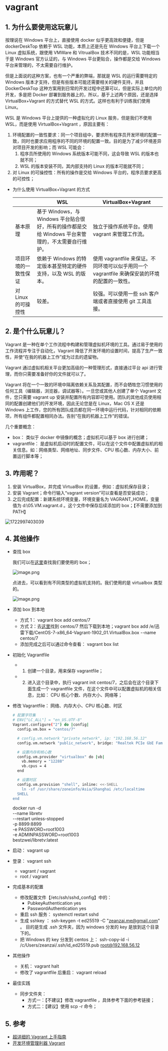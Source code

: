 # vagrant

## 1. 为什么要使用这玩意儿

按理说在 Windows 平台上，直接使用 docker 似乎更高效和便捷，但是 dockerDeskTop 依赖于 WSL 功能，本质上还是先在 Windows 平台上下载一个 Linux 虚拟系统，跟使用 VMWare 和 VitrualBox 技术不同的是，WSL 功能相当于是 Windows 官方认证的，与 Windows 平台更贴合，操作都是交给 Windows 平台来管理的，不太需要自行维护。

但是上面说的这种方案，也有一个严重的弊端，那就是 WSL 的运行需要特定的 Windows 版本才支持，但是有些版本可能还需要相关的硬件支持，并且 DockerDeskTop 这种方案用到日常的开发过程中还算可以，但是实际上单位内的开发，多是把 Docker 部署到服务器上的，所以，基于上述两个原因，还是选择 VirtualBox+Vagrant 的方式替代 WSL 的方式。这样也有利于训练我们使用 Linux。

WSL 是 Windows 平台上提供的一种虚拟化的 Linux 服务，但是我们不使用 WSL，而是使用 VirtualBox+Vagrant ，原因主要有：

1. 环境配置的一致性要求：同一个项目组中，要求所有程序员开发环境的配置一致，同时也要求应用程序的不同的环境的配置一致。目的是为了减少环境差异对项目开发的影响；而 WSL 可能会：
   1. 程序员所使用的 Windows 系统版本可能不同，这会导致 WSL 的版本也就不同；
   2. WSL 的版本安装不同，其内部支持的 Linux 的版本可能就不同；
2. 对 Linux 的可操控性：所有的操作是交给 Windows 平台的，程序员要求更高的可控性；

- 为什么使用 VirtualBox+Vagrant 的方式

  |                      | WSL                                                                                                | VirtualBox+Vagrant                                                                             |
  | -------------------- | -------------------------------------------------------------------------------------------------- | ---------------------------------------------------------------------------------------------- |
  | 基本原理             | 基于 Windows，与 Windows 平台贴合很好，所有的操作都是交给 Windows 平台来管理的，不太需要自行维护。 | 独立于操作系统平台。使用 vagrant 来管理工作流。                                                |
  | 项目环境的一致性保证 | 依赖于 Windows 的特定版本甚至特定的硬件支持，以及 WSL 的版本。                                     | 使用 vagrantfile 来保证。不同环境可以似乎用同一个 vagrantfile 来确保安装的环境的配置的一致性。 |
  | 对 Linux 的可操控性  | 较差。                                                                                             | 较强。可以使用一些 ssh 客户端或者直接使用 git 工具连接。                                       |

## 2. 是个什么玩意儿？

Vagrant 是一种在单个工作流程中构建和管理虚拟机环境的工具。通过易于使用的工作流程并专注于自动化，Vagrant 降低了开发环境的设置时间，提高了生产一致性，并使“在我的机器上工作”成为过去的遗留物。

Vagrant 通过虚拟机相关平台更加高级的一种管理形式，直接通过平台 api 进行管理，而你只需要准备好你的文件就可以了。

Vagrant 将在一个一致的环境中隔离依赖关系及其配置，而不会牺牲您习惯使用的任何工具（编辑器，浏览器，调试器等）。一旦您或其他人创建了单个 Vagrant 文件，您只需要 vagrant up 安装并配置所有内容即可使用。团队的其他成员使用相同的配置创建他们的开发环境，因此无论您是在 Linux，Mac OS X 还是 Windows 上工作，您的所有团队成员都在同一环境中运行代码，针对相同的依赖项，所有组件都配置相同办法。告别“在我的机器上工作”的错误。

几个重要概念：

- box： 类似于 docker 中镜像的概念；虚拟机可以基于 box 进行创建；
- vagrantfile： 是虚拟机启动时的配置文件，可以在这个文件中配置虚拟机的相关信息。如：网络类型、网络地址、同步文件、CPU 核心数、内存大小、前置运行脚本等；

## 3. 咋用呢？

1. 安装 VirtualBox，并完成 VirtualBox 的设置，例如：虚拟机保存目录；
2. 安装 Vagrant；命令行输入“vagrant version”可以查看是否安装成功；
3. 之后完成配置：新建系统环境变量，环境变量名为 VAGRANT_HOME，变量值为 d:\05.VM\.vagrant.d 。这个文件中保存后续添加的 box；【不需要添加到 PATH】

![1722997403039](./vagrant/image/1722997403039.png)

## 4. 其他操作

- 查找 box

  我们可以在[这里](https://app.vagrantup.com/boxes/search)查找我们要使用的 box；

  ![image.png](./vagrant/image/1705288192343.png)

  点进去，可以看到有不同类型的虚拟机支持的。我们使用的是 virtualbox 类型的。

  ![image.png](./vagrant/image/1705288259540.png)

- 添加 box 到本地
  - 方式 1： vagrant box add centos/7
  - 方式 2：去[这里](https://app.vagrantup.com/boxes/search)找到 centos/7 然后下载到本地；vagrant box add /e/迅雷下载/CentOS-7-x86_64-Vagrant-1902_01.VirtualBox.box --name centos/7
  - 添加完成之后可以通过命令查看： vagrant box list
- 初始化 Vagrantfile
  - 1. 创建一个目录，用来保存 vagrantfile；
  - 2. 进入这个目录中，执行 vagrant init centos/7，之后会在这个目录下面生成一个 vagrantfile 文件，在这个文件中可以配置虚拟机的相关信息，比如： CPU 核心个数、内存大小、网络等；
- 修改 Vagrantfile： 网络、内存大小、CPU 核心数、时区

  ```bash
  # 配置字符集
  # ENV["LC_ALL"] = "en_US.UTF-8"
  Vagrant.configure("2") do |config|
    config.vm.box = "centos/7"

    # config.vm.network "private_network", ip: "192.168.56.12"
    config.vm.network "public_network", bridge: "Realtek PCIe GbE Family Controller", ip: "192.168.1.105"

    # 设置内存和核心数
    config.vm.provider "virtualbox" do |vb|
      vb.memory = "12288"
      vb.cpus = 4
    end

    # 设置时区
    config.vm.provision "shell", inline: <<-SHELL
      ln -sf /usr/share/zoneinfo/Asia/Shanghai /etc/localtime
    SHELL
  end

  ```

  docker run -d \
   --name libretv \
   --restart unless-stopped \
   -p 8899:8899 \
   -e PASSWORD=root1003 \
   -e ADMINPASSWORD=root1003 \
   bestzwei/libretv:latest

- 启动： vagrant up
- 登录： vagrant ssh
  - vagrant / vagrant
  - root / vagrant
- 完成基本的配置
  - 修改配置文件【/etc/ssh/sshd_config】中的：
    - PubkeyAuthentication yes
    - PasswordAuthentication yes
  - 重启 ssh 服务： systemctl restart sshd
  - 生成 sshkey ： ssh-keygen -t ed25519 -C "zeanzai.me@gmail.com" 。 目的是生成 .ssh 文件夹，因为 windows 分发的 key 是放到这个目录下的。
  - 把 Windows 的 key 分发到 centos 上： ssh-copy-id -i /c/Users/zeanzai/.ssh/id_ed25519.pub root@192.168.56.12
- 其他操作
  - 关机： vagrant halt
  - 修改了 vagrantfile 后重启： vagrant reload
- 最佳实践
  - 同步文件夹：
    - 方式一：【不建议】修改 vagrantfile ，具体参考下面的参考链接；
    - 方式二：【建议】使用 scp -r 命令；

## 5. 参考

- [超详细的 Vagrant 上手指南](https://zhuanlan.zhihu.com/p/259833884)
- [开发环境管理利器 Vagrant](https://www.cnblogs.com/evan-blog/p/10552997.html)

